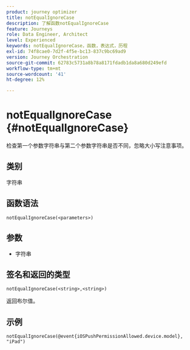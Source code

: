 ```yaml
---
product: journey optimizer
title: notEqualIgnoreCase
description: 了解函数notEqualIgnoreCase
feature: Journeys
role: Data Engineer, Architect
level: Experienced
keywords: notEqualIgnoreCase，函数，表达式，历程
exl-id: 74f8cae0-7d2f-4f5e-bc13-837c9bc69ad9
version: Journey Orchestration
source-git-commit: 62783c5731a8b78a8171fdadb1da8a680d249efd
workflow-type: tm+mt
source-wordcount: '41'
ht-degree: 12%

---
```


# notEqualIgnoreCase {#notEqualIgnoreCase}

检查第一个参数字符串与第二个参数字符串是否不同，忽略大小写注意事项。

## 类别

字符串

## 函数语法

`notEqualIgnoreCase(<parameters>)`

## 参数

* 字符串

## 签名和返回的类型

`notEqualIgnoreCase(<string>,<string>)`

返回布尔值。

## 示例

`notEqualIgnoreCase(@event{iOSPushPermissionAllowed.device.model}, "iPad")`

